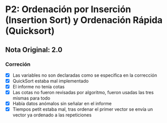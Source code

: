 # P2: Ordenación por Inserción (Insertion Sort) y Ordenación Rápida (Quicksort)

## Nota Original: 2.0

### Correción

- [x] Las variables no son declaradas como se especifica en la corrección
- [x] QuickSort estaba mal implementado
- [x] El informe no tenía cotas
- [x] Las cotas no fueron revisadas por algoritmo, fueron usadas las tres mismas para todo
- [x] Había datos anómalos sin señalar en el informe
- [x] Tiempos petit estaba mal, tras ordenar el primer vector se envía un vector ya ordenado a las repeticiones
